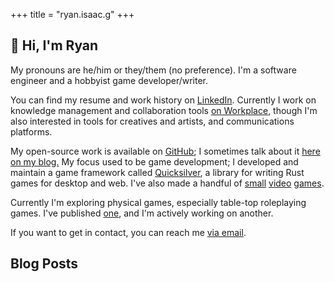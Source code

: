 +++
title = "ryan.isaac.g"
+++

## 👋 Hi, I'm Ryan

My pronouns are he/him or they/them (no preference).
I'm a software engineer and a hobbyist game developer/writer.

You can find my resume and work history on [LinkedIn](https://linkedin.com/in/ryanisaacg). Currently I work on knowledge management and collaboration tools [on Workplace](https://www.workplace.com/), though I'm also interested in tools for creatives and artists, and communications platforms.

My open-source work is available on [GitHub](https://github.com/ryanisaacg/);
I sometimes talk about it [here on my blog.](posts/) My focus used to be game development; I developed and maintain a game framework called [Quicksilver](https://github.com/ryanisaacg/quicksilver), a library for writing Rust games for desktop and web. I've also made a handful of [small](https://github.com/ryanisaacg/rebound) [video](https://github.com/ryanisaacg/hellevator) [games](https://github.com/ryanisaacg/interplanet).

Currently I'm exploring physical games, especially table-top roleplaying games. I've published [one](https://ryanisaacg.itch.io/on-the-wrong-side-of-infinity), and I'm actively working on another.

If you want to get in contact, you can reach me [via email](mailto:ryan@ryanisaacg.com).

## Blog Posts
<!-- Blog posts go here -->

